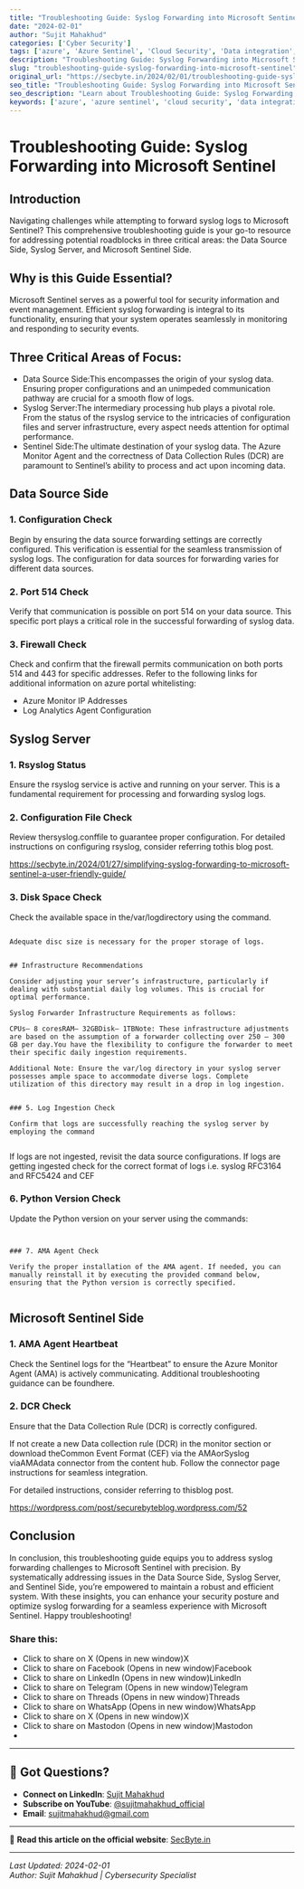 ```yaml
---
title: "Troubleshooting Guide: Syslog Forwarding into Microsoft Sentinel"
date: "2024-02-01"
author: "Sujit Mahakhud"
categories: ['Cyber Security']
tags: ['azure', 'Azure Sentinel', 'Cloud Security', 'Data integration', 'Microsoft', 'microsoft-sentinel', 'siem', 'troubleshooting']
description: "Troubleshooting Guide: Syslog Forwarding into Microsoft Sentinel - Comprehensive guide for cybersecurity professionals."
slug: "troubleshooting-guide-syslog-forwarding-into-microsoft-sentinel"
original_url: "https://secbyte.in/2024/02/01/troubleshooting-guide-syslog-forwarding-into-microsoft-sentinel/"
seo_title: "Troubleshooting Guide: Syslog Forwarding into Microsoft Sentinel | SecByte"
seo_description: "Learn about Troubleshooting Guide: Syslog Forwarding into Microsoft Sentinel with this detailed guide from SecByte."
keywords: ['azure', 'azure sentinel', 'cloud security', 'data integration', 'microsoft']
---
```


# Troubleshooting Guide: Syslog Forwarding into Microsoft Sentinel


## Introduction

Navigating challenges while attempting to forward syslog logs to Microsoft Sentinel? This comprehensive troubleshooting guide is your go-to resource for addressing potential roadblocks in three critical areas: the Data Source Side, Syslog Server, and Microsoft Sentinel Side.


## Why is this Guide Essential?

Microsoft Sentinel serves as a powerful tool for security information and event management. Efficient syslog forwarding is integral to its functionality, ensuring that your system operates seamlessly in monitoring and responding to security events.


## Three Critical Areas of Focus:

- Data Source Side:This encompasses the origin of your syslog data. Ensuring proper configurations and an unimpeded communication pathway are crucial for a smooth flow of logs.
- Syslog Server:The intermediary processing hub plays a pivotal role. From the status of the rsyslog service to the intricacies of configuration files and server infrastructure, every aspect needs attention for optimal performance.
- Sentinel Side:The ultimate destination of your syslog data. The Azure Monitor Agent and the correctness of Data Collection Rules (DCR) are paramount to Sentinel’s ability to process and act upon incoming data.


## Data Source Side


### 1. Configuration Check

Begin by ensuring the data source forwarding settings are correctly configured. This verification is essential for the seamless transmission of syslog logs. The configuration for data sources for forwarding varies for different data sources.


### 2. Port 514 Check

Verify that communication is possible on port 514 on your data source. This specific port plays a critical role in the successful forwarding of syslog data.


### 3. Firewall Check

Check and confirm that the firewall permits communication on both ports 514 and 443 for specific addresses. Refer to the following links for additional information on azure portal whitelisting:

- Azure Monitor IP Addresses
- Log Analytics Agent Configuration


## Syslog Server


### 1. Rsyslog Status

Ensure the rsyslog service is active and running on your server. This is a fundamental requirement for processing and forwarding syslog logs.


### 2. Configuration File Check

Review thersyslog.conffile to guarantee proper configuration. For detailed instructions on configuring rsyslog, consider referring tothis blog post.

https://secbyte.in/2024/01/27/simplifying-syslog-forwarding-to-microsoft-sentinel-a-user-friendly-guide/


### 3. Disk Space Check

Check the available space in the/var/logdirectory using the command.


``````

Adequate disc size is necessary for the proper storage of logs.


## Infrastructure Recommendations

Consider adjusting your server’s infrastructure, particularly if dealing with substantial daily log volumes. This is crucial for optimal performance.

Syslog Forwarder Infrastructure Requirements as follows:

CPUs– 8 coresRAM– 32GBDisk– 1TBNote: These infrastructure adjustments are based on the assumption of a forwarder collecting over 250 – 300 GB per day.You have the flexibility to configure the forwarder to meet their specific daily ingestion requirements.

Additional Note: Ensure the var/log directory in your syslog server possesses ample space to accommodate diverse logs. Complete utilization of this directory may result in a drop in log ingestion.


### 5. Log Ingestion Check

Confirm that logs are successfully reaching the syslog server by employing the command


``````

If logs are not ingested, revisit the data source configurations. If logs are getting ingested check for the correct format of logs i.e. syslog RFC3164 and RFC5424 and CEF


### 6. Python Version Check

Update the Python version on your server using the commands:


``````


### 7. AMA Agent Check

Verify the proper installation of the AMA agent. If needed, you can manually reinstall it by executing the provided command below, ensuring that the Python version is correctly specified.


``````


## Microsoft Sentinel Side


### 1. AMA Agent Heartbeat

Check the Sentinel logs for the “Heartbeat” to ensure the Azure Monitor Agent (AMA) is actively communicating. Additional troubleshooting guidance can be foundhere.


### 2. DCR Check

Ensure that the Data Collection Rule (DCR) is correctly configured.

If not create a new Data collection rule (DCR) in the monitor section or download theCommon Event Format (CEF) via the AMAorSyslog viaAMAdata connector from the content hub. Follow the connector page instructions for seamless integration.

For detailed instructions, consider referring to thisblog post.

https://wordpress.com/post/securebyteblog.wordpress.com/52


## Conclusion

In conclusion, this troubleshooting guide equips you to address syslog forwarding challenges to Microsoft Sentinel with precision. By systematically addressing issues in the Data Source Side, Syslog Server, and Sentinel Side, you’re empowered to maintain a robust and efficient system. With these insights, you can enhance your security posture and optimize syslog forwarding for a seamless experience with Microsoft Sentinel. Happy troubleshooting!


### Share this:

- Click to share on X (Opens in new window)X
- Click to share on Facebook (Opens in new window)Facebook
- Click to share on LinkedIn (Opens in new window)LinkedIn
- Click to share on Telegram (Opens in new window)Telegram
- Click to share on Threads (Opens in new window)Threads
- Click to share on WhatsApp (Opens in new window)WhatsApp
- Click to share on X (Opens in new window)X
- Click to share on Mastodon (Opens in new window)Mastodon
- 



---

## 💬 Got Questions?

- **Connect on LinkedIn**: [Sujit Mahakhud](https://www.linkedin.com/in/sujitmahakhud/)
- **Subscribe on YouTube**: [@sujitmahakhud_official](https://www.youtube.com/@sujitmahakhud_official)
- **Email**: sujitmahakhud@gmail.com

---

🧩 **Read this article on the official website**: [SecByte.in](https://secbyte.in/2024/02/01/troubleshooting-guide-syslog-forwarding-into-microsoft-sentinel/)

---

*Last Updated: 2024-02-01*  
*Author: Sujit Mahakhud | Cybersecurity Specialist*
